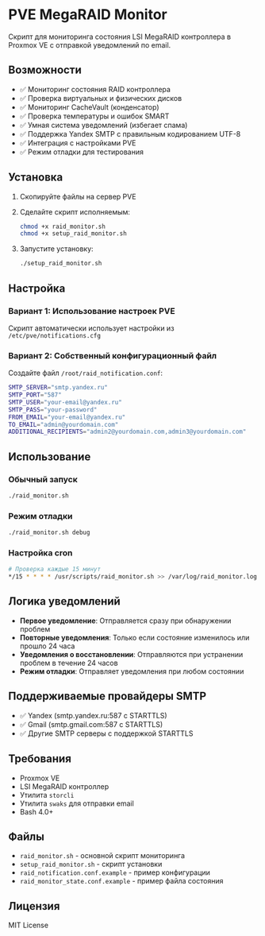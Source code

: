 # PVE MegaRAID Monitor

Скрипт для мониторинга состояния LSI MegaRAID контроллера в Proxmox VE с отправкой уведомлений по email.

## Возможности

- ✅ Мониторинг состояния RAID контроллера
- ✅ Проверка виртуальных и физических дисков
- ✅ Мониторинг CacheVault (конденсатор)
- ✅ Проверка температуры и ошибок SMART
- ✅ Умная система уведомлений (избегает спама)
- ✅ Поддержка Yandex SMTP с правильным кодированием UTF-8
- ✅ Интеграция с настройками PVE
- ✅ Режим отладки для тестирования

## Установка

1. Скопируйте файлы на сервер PVE
2. Сделайте скрипт исполняемым:
   ```bash
   chmod +x raid_monitor.sh
   chmod +x setup_raid_monitor.sh
   ```

3. Запустите установку:
   ```bash
   ./setup_raid_monitor.sh
   ```

## Настройка

### Вариант 1: Использование настроек PVE
Скрипт автоматически использует настройки из `/etc/pve/notifications.cfg`

### Вариант 2: Собственный конфигурационный файл
Создайте файл `/root/raid_notification.conf`:
```bash
SMTP_SERVER="smtp.yandex.ru"
SMTP_PORT="587"
SMTP_USER="your-email@yandex.ru"
SMTP_PASS="your-password"
FROM_EMAIL="your-email@yandex.ru"
TO_EMAIL="admin@yourdomain.com"
ADDITIONAL_RECIPIENTS="admin2@yourdomain.com,admin3@yourdomain.com"
```

## Использование

### Обычный запуск
```bash
./raid_monitor.sh
```

### Режим отладки
```bash
./raid_monitor.sh debug
```

### Настройка cron
```bash
# Проверка каждые 15 минут
*/15 * * * * /usr/scripts/raid_monitor.sh >> /var/log/raid_monitor.log 2>&1
```

## Логика уведомлений

- **Первое уведомление**: Отправляется сразу при обнаружении проблем
- **Повторные уведомления**: Только если состояние изменилось или прошло 24 часа
- **Уведомления о восстановлении**: Отправляются при устранении проблем в течение 24 часов
- **Режим отладки**: Отправляет уведомления при любом состоянии

## Поддерживаемые провайдеры SMTP

- ✅ Yandex (smtp.yandex.ru:587 с STARTTLS)
- ✅ Gmail (smtp.gmail.com:587 с STARTTLS)
- ✅ Другие SMTP серверы с поддержкой STARTTLS

## Требования

- Proxmox VE
- LSI MegaRAID контроллер
- Утилита `storcli`
- Утилита `swaks` для отправки email
- Bash 4.0+

## Файлы

- `raid_monitor.sh` - основной скрипт мониторинга
- `setup_raid_monitor.sh` - скрипт установки
- `raid_notification.conf.example` - пример конфигурации
- `raid_monitor_state.conf.example` - пример файла состояния

## Лицензия

MIT License
